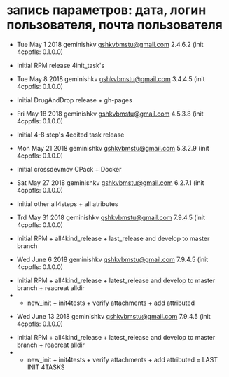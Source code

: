 # запись параметров: дата, логин пользователя, почта пользователя

* Tue May 1 2018 geminishkv <gshkvbmstu@gmail.com> 2.4.6.2 (init 4cppfls: 0.1.0.0)
- Initial RPM release 4init_task's

* Tue May 8 2018 geminishkv <gshkvbmstu@gmail.com> 3.4.4.5 (init 4cppfls: 0.1.0.0)
- Initial DrugAndDrop release + gh-pages

* Fri May 18 2018 geminishkv <gshkvbmstu@gmail.com> 4.5.3.8 (init 4cppfls: 0.1.0.0)
- Initial 4-8 step's 4edited task release

* Mon May 21 2018 geminishkv <gshkvbmstu@gmail.com> 5.3.2.9 (init 4cppfls: 0.1.0.0)
- Initial crossdevmov CPack + Docker

* Sat May 27 2018 geminishkv <gshkvbmstu@gmail.com> 6.2.7.1 (init 4cppfls: 0.1.0.0)
- Initial other all4steps + all atributes

* Trd May 31 2018 geminishkv <gshkvbmstu@gmail.com> 7.9.4.5 (init 4cppfls: 0.1.0.0)
- Initial RPM + all4kind_release + last_release and develop to master branch

* Wed June 6 2018 geminishkv <gshkvbmstu@gmail.com> 7.9.4.5 (init 4cppfls: 0.1.0.0)
- Initial RPM + all4kind_release + latest_release and develop to master branch + reacreat alldir
- + new_init + init4tests + verify attachments + add attributed

* Wed June 13 2018 geminishkv <gshkvbmstu@gmail.com> 7.9.4.5 (init 4cppfls: 0.1.0.0)
- Initial RPM + all4kind_release + latest_release and develop to master branch + reacreat alldir
- + new_init + init4tests + verify attachments + add attributed = LAST INIT 4TASKS
